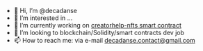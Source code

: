 - 👋 Hi, I’m @decadanse
- 👀 I’m interested in ...
- 🌱 I’m currently working on [creatorhelp-nfts smart contract](https://github.com/decadanse/creatorhelp)
- 💞️ I’m looking to blockchain/Solidity/smart contracts dev job
- 📫 How to reach me: via e-mail decadanse.contact@gmail.com


<!---

--->
